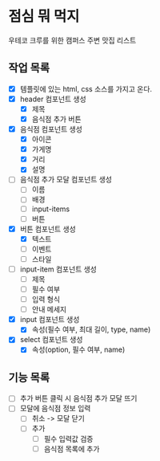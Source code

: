 # 점심 뭐 먹지

우테코 크루를 위한 캠퍼스 주변 맛집 리스트

## 작업 목록
- [X] 템플릿에 있는 html, css 소스를 가지고 온다.
- [X] header 컴포넌트 생성
    - [X] 제목
    - [X] 음식점 추가 버튼
- [X] 음식점 컴포넌트 생성
    - [X] 아이콘
    - [X] 가게명
    - [X] 거리
    - [X] 설명
- [ ] 음식점 추가 모달 컴포넌트 생성
    - [ ] 이름
    - [ ] 배경
    - [ ] input-items
    - [ ] 버튼
- [x] 버튼 컴포넌트 생성
    - [x] 텍스트
    - [ ] 이벤트
    - [ ] 스타일
- [ ] input-item 컴포넌트 생성
    - [ ] 제목
    - [ ] 필수 여부
    - [ ] 입력 형식
    - [ ] 안내 메세지
- [x] input 컴포넌트 생성
    - [x] 속성(필수 여부, 최대 길이, type, name)
- [x] select 컴포넌트 생성
    - [x] 속성(option, 필수 여부, name)

## 기능 목록
- [ ] 추가 버튼 클릭 시 음식점 추가 모달 뜨기
- [ ] 모달에 음식점 정보 입력
    - [ ] 취소 -> 모달 닫기
    - [ ] 추가
        - [ ] 필수 입력값 검증
        - [ ] 음식점 목록에 추가